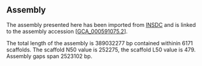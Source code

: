**Assembly**
--------

The assembly presented here has been imported from [INSDC](http://www.insdc.org) and is linked to the assembly accession [[GCA\_000591075.2](http://www.ebi.ac.uk/ena/data/view/GCA_000591075.2)].

The total length of the assembly is 389032277 bp contained withinin 6171 scaffolds.
The scaffold N50 value is 252275, the scaffold L50 value is 479.
Assembly gaps span 2523102 bp.
